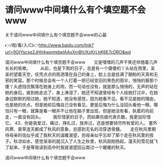 # 请问www中间填什么有个填空题不会www
关于请问www中间填什么有个填空题不会www的心最

👉/观/看/入/口👉http://www.baidu.com/link?url=9GtYscxq2JHtl4wpmtdwIAAxXmBlUXzKrLhK6E7cDRO&wd

请问www中间填什么有个填空题不会www　　又是嘿嘿的几声干笑还伴随着几声长长的咳嗽。
　　从前，也是下雨的日子，总是有一个傻傻的丫头站在雨里，呆呆的望着天空，任凭点点的雨洒落在自己的身上，脸上总是挂满了期盼的天真和无邪的笑容。那个时候总会有一个人打着一把已经变旧的黑色的雨伞，悄悄的替那个傻丫头遮挡住飘落在她身上的雨，而一句话也没有，就是那么悄悄的，无声的站在她的身后，直到她走远了，身上淋湿了，她还不知道曾经有个人给她打过伞，在她身边默默的陪过她，她不知道，她没有感觉，因为她看不见。看不见是她的理由，也是她的优点。但是她却后悔自己没有看见，更是后悔为什么没回头看他一眼，哪怕只有一眼，就算是看一眼并不让他在脑子里出现，但是她没有看，执着的向前走，一直没有回头。
　　我珍惜家的日子。而如果伤痕代表负数，我更加珍惜它。
	43、你是我爱过，痛过，挣扎过，放弃过，还是想要倾尽所有爱的人。
塞外风寒、衰草连天都成了秋风的意象，总感到无名的凉穿透骨髓。　　走在秋风里期待母亲的信似乎成了我秋天的温暖渴望，但母亲似乎忘却了那个走在秋风里的孩子。秋凉如水，感觉渐渐的就沉入了人生之秋里，秋风刚刚扬起，漫天的雪花就飞了起来，于是等我读到高中时我就渴望回云南过一个暖暖的秋天。

请问www中间填什么有个填空题不会www
